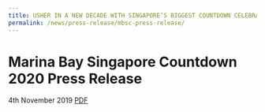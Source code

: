 ```yaml
---
title: USHER IN A NEW DECADE WITH SINGAPORE’S BIGGEST COUNTDOWN CELEBRATION AT MARINA BAY
permalink: /news/press-release/mbsc-press-release/
---
```


# **Marina Bay Singapore Countdown 2020 Press Release**
4th November 2019
[PDF](/news/press-release/files/media-release-for-mbsc-updated.pdf)
